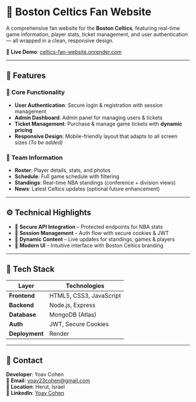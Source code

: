 # 🏀 Boston Celtics Fan Website

A comprehensive fan website for the **Boston Celtics**, featuring real-time game information, player stats, ticket management, and user authentication — all wrapped in a clean, responsive design.

🔗 **Live Demo**: [celtics-fan-website.onrender.com](https://celtics-fan-website.onrender.com)

---

## 📌 Features

### 🔐 Core Functionality
- **User Authentication**: Secure login & registration with session management
- **Admin Dashboard**: Admin panel for managing users & tickets
- **Ticket Management**: Purchase & manage game tickets with **dynamic pricing**
- **Responsive Design**: Mobile-friendly layout that adapts to all screen sizes *(To be added)*

### 🏀 Team Information
- **Roster**: Player details, stats, and photos
- **Schedule**: Full game schedule with filtering
- **Standings**: Real-time NBA standings (conference + division views)
- **News**: Latest Celtics updates (optional future enhancement)

---

## ⚙️ Technical Highlights

- 🔐 **Secure API Integration** – Protected endpoints for NBA stats
- 🍪 **Session Management** – Auth flow with secure cookies & JWT
- 🔁 **Dynamic Content** – Live updates for standings, games & players
- 🎨 **Modern UI** – Intuitive interface with Boston Celtics branding

---

## 🧱 Tech Stack

| Layer         | Technologies                     |
|---------------|----------------------------------|
| **Frontend**  | HTML5, CSS3, JavaScript          |
| **Backend**   | Node.js, Express                 |
| **Database**  | MongoDB (Atlas)                  |
| **Auth**      | JWT, Secure Cookies              |
| **Deployment**| Render                           |

---

## 👤 Contact

**Developer**: Yoav Cohen  
📧 **Email**: yoav23cohen@gmail.com  
📍 **Location**: Herut, Israel  
🔗 **LinkedIn**: [Yoav Cohen](https://www.linkedin.com/in/yoav-cohen-42b4272a5)


